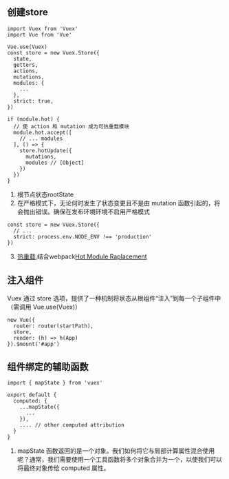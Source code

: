 ## 创建store
```
import Vuex from 'Vuex'
import Vue from 'Vue'

Vue.use(Vuex)
const store = new Vuex.Store({
  state,
  getters,
  actions,
  mutations,
  modules: {
    ...
  },
  strict: true,
})

if (module.hot) {
  // 使 action 和 mutation 成为可热重载模块
  module.hot.accept([
    // ... modules
  ], () => {
    store.hotUpdate({
      mutations,
      modules // [Object]
    })
  })
}

```
1. 根节点状态rootState
2. 在严格模式下，无论何时发生了状态变更且不是由 mutation 函数引起的，将会抛出错误。确保在发布环境环境不启用严格模式
```
const store = new Vuex.Store({
  // ...
  strict: process.env.NODE_ENV !== 'production'
})
```
3. [热重载](https://vuex.vuejs.org/zh/guide/hot-reload.html),结合webpack[Hot Module Raplacement](https://webpack.js.org/guides/hot-module-replacement/)

## 注入组件
Vuex 通过 store 选项，提供了一种机制将状态从根组件“注入”到每一个子组件中（需调用 Vue.use(Vuex)）
```
new Vue({
  router: router(startPath),
  store,
  render: (h) => h(App)
}).$mount('#app')
```

## 组件绑定的辅助函数
```
import { mapState } from 'vuex'

export default {
  computed: {
    ...mapState({
      ... 
    }),
    .... // other computed attribution
  }
}
```
1. mapState 函数返回的是一个对象。我们如何将它与局部计算属性混合使用呢？通常，我们需要使用一个工具函数将多个对象合并为一个，以使我们可以将最终对象传给 computed 属性。
